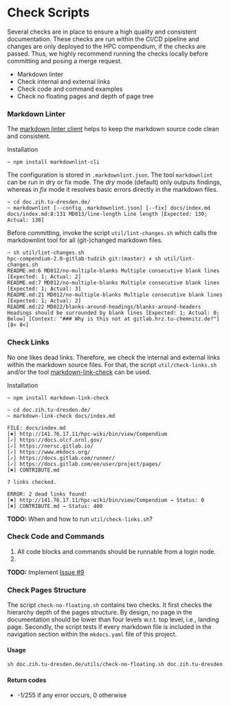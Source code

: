 # Check Scripts

Several checks are in place to ensure a high quality and consistent documentation. These checks are
run within the CI/CD pipeline and changes are only deployed to the HPC compendium, if the checks are
passed. Thus, we highly recommend running the checks locally before committing and posing a merge
request.

* Markdown linter
* Check internal and external links
* Check code and command examples
* Check no floating pages and depth of page tree

### Markdown Linter

The [markdown linter client](https://github.com/igorshubovych/markdownlint-cli) helps to keep the
markdown source code clean and consistent.

Installation
```Shell Session
~ npm install markdownlint-cli
```

The configuration is stored in `.markdownlint.json`. The tool `markdownlint` can be run in dry or
fix mode. The *dry* mode (default) only outputs findings, whereas in *fix* mode it resolves basic
errors directly in the markdown files.

```Shell Session
~ cd doc.zih.tu-dresden.de/
~ markdownlint [--config .markdownlint.json] [--fix] docs/index.md
docs/index.md:8:131 MD013/line-length Line length [Expected: 130; Actual: 138]
```

Before committing, invoke the script `util/lint-changes.sh` which calls the markdownlint tool for all
(git-)changed markdown files.

```Shell Session
~ sh util/lint-changes.sh
hpc-compendium-2.0-gitlab-tudzih git:(master) ✗ sh util/lint-changes.sh
README.md:6 MD012/no-multiple-blanks Multiple consecutive blank lines [Expected: 1; Actual: 2]
README.md:7 MD012/no-multiple-blanks Multiple consecutive blank lines [Expected: 1; Actual: 3]
README.md:21 MD012/no-multiple-blanks Multiple consecutive blank lines [Expected: 1; Actual: 2]
README.md:22 MD022/blanks-around-headings/blanks-around-headers Headings should be surrounded by blank lines [Expected: 1; Actual: 0; Below] [Context: "### Why is this not at gitlab.hrz.tu-chemnitz.de?"]
[8< 8<]
```

### Check Links

No one likes dead links. Therefore, we check the internal and external links within the markdown
source files. For that, the script `util/check-links.sh` and/or the tool
[markdown-link-check](https://github.com/tcort/markdown-link-check) can be used.

Installation
```Shell Session
~ npm install markdown-link-check
```

```Shell Session
~ cd doc.zih.tu-dresden.de/
~ markdown-link-check docs/index.md

FILE: docs/index.md
[✖] http://141.76.17.11/hpc-wiki/bin/view/Compendium
[✓] https://docs.olcf.ornl.gov/
[✓] https://nersc.gitlab.io/
[✓] https://www.mkdocs.org/
[✓] https://docs.gitlab.com/runner/
[✓] https://docs.gitlab.com/ee/user/project/pages/
[✖] CONTRIBUTE.md

7 links checked.

ERROR: 2 dead links found!
[✖] http://141.76.17.11/hpc-wiki/bin/view/Compendium → Status: 0
[✖] CONTRIBUTE.md → Status: 400
```

**TODO:** When and how to run `util/check-links.sh`?

### Check Code and Commands

1. All code blocks and commands should be runnable from a login node.
1. 

**TODO:** Implement [Issue #9](#9)

### Check Pages Structure

The script `check-no-floating.sh` contains two checks. It first checks the hierarchy depth of the
pages structure. By design, no page in the documentation should be lower than four levels w.r.t. top
level, i.e., landing page. Secondly, the script tests if every markdown file is included in the
navigation section within the `mkdocs.yaml` file of this project.

#### Usage

```bash
sh doc.zih.tu-dresden.de/utils/check-no-floating.sh doc.zih.tu-dresden.de
```

#### Return codes

* -1/255 if any error occurs, 0 otherwise
